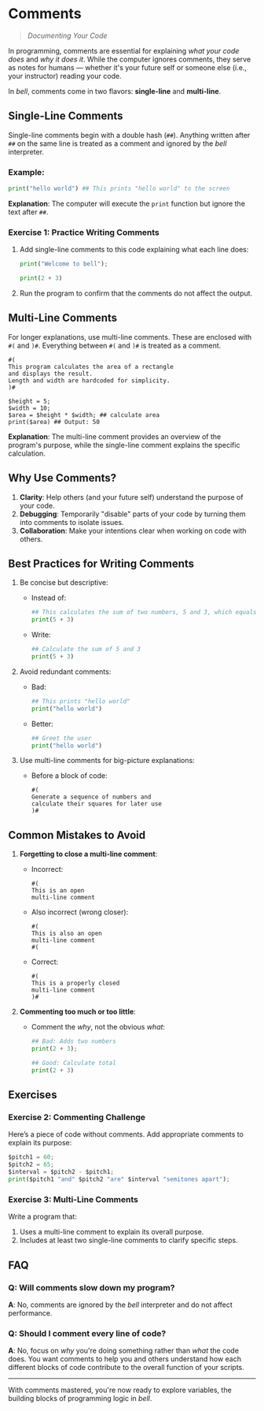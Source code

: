 # Comments

> _Documenting Your Code_

In programming, comments are essential for explaining _what your code does_ and _why it does it_. While the computer ignores comments, they serve as notes for humans — whether it's your future self or someone else (i.e., your instructor) reading your code.

In _bell_, comments come in two flavors: **single-line** and **multi-line**.

## Single-Line Comments

Single-line comments begin with a double hash (`##`). Anything written after `##` on the same line is treated as a comment and ignored by the _bell_ interpreter.

### Example:

```py
print("hello world") ## This prints "hello world" to the screen
```

**Explanation**: The computer will execute the `print` function but ignore the text after `##`.

### Exercise 1: Practice Writing Comments

1. Add single-line comments to this code explaining what each line does:

   ```py
   print("Welcome to bell");

   print(2 + 3)
   ```

2. Run the program to confirm that the comments do not affect the output.

## Multi-Line Comments

For longer explanations, use multi-line comments. These are enclosed with `#(` and `)#`. Everything between `#(` and `)#` is treated as a comment.

```bell
#(
This program calculates the area of a rectangle
and displays the result.
Length and width are hardcoded for simplicity.
)#

$height = 5;
$width = 10;
$area = $height * $width; ## calculate area
print($area) ## Output: 50
```

**Explanation**: The multi-line comment provides an overview of the program's purpose, while the single-line comment explains the specific calculation.

## Why Use Comments?

1. **Clarity**: Help others (and your future self) understand the purpose of your code.
2. **Debugging**: Temporarily "disable" parts of your code by turning them into comments to isolate issues.
3. **Collaboration**: Make your intentions clear when working on code with others.

## Best Practices for Writing Comments

1. Be concise but descriptive:

   - Instead of:
     ```py
     ## This calculates the sum of two numbers, 5 and 3, which equals 8
     print(5 + 3)
     ```
   - Write:
     ```py
     ## Calculate the sum of 5 and 3
     print(5 + 3)
     ```

2. Avoid redundant comments:

   - Bad:
     ```py
     ## This prints "hello world"
     print("hello world")
     ```
   - Better:
     ```py
     ## Greet the user
     print("hello world")
     ```

3. Use multi-line comments for big-picture explanations:
   - Before a block of code:
     ```bell
     #(
     Generate a sequence of numbers and
     calculate their squares for later use
     )#
     ```

## Common Mistakes to Avoid

1. **Forgetting to close a multi-line comment**:

   - Incorrect:
     ```
     #(
     This is an open
     multi-line comment
     ```
   - Also incorrect (wrong closer):
     ```
     #(
     This is also an open
     multi-line comment
     #(
     ```
   - Correct:
     ```
     #(
     This is a properly closed
     multi-line comment
     )#
     ```

2. **Commenting too much or too little**:

   - Comment the _why_, not the obvious _what_:

     ```py
     ## Bad: Adds two numbers
     print(2 + 3);

     ## Good: Calculate total
     print(2 + 3)
     ```

## Exercises

### Exercise 2: Commenting Challenge

Here’s a piece of code without comments. Add appropriate comments to explain its purpose:

```py
$pitch1 = 60;
$pitch2 = 65;
$interval = $pitch2 - $pitch1;
print($pitch1 "and" $pitch2 "are" $interval "semitones apart");
```

### Exercise 3: Multi-Line Comments

Write a program that:

1. Uses a multi-line comment to explain its overall purpose.
2. Includes at least two single-line comments to clarify specific steps.

## FAQ

### Q: Will comments slow down my program?

**A**: No, comments are ignored by the _bell_ interpreter and do not affect performance.

### Q: Should I comment every line of code?

**A**: No, focus on _why_ you're doing something rather than _what_ the code does. You want comments to help you and others understand how each different blocks of code contribute to the overall function of your scripts.

---

With comments mastered, you're now ready to explore variables, the building blocks of programming logic in _bell_.
